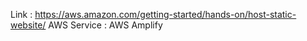 Link : https://aws.amazon.com/getting-started/hands-on/host-static-website/
AWS Service : AWS Amplify